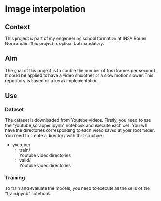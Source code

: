 # Image interpolation

## Context
This project is part of my engeneering school formation at INSA Rouen Normandie.
This project is optioal but mandatory.
## Aim
The goal of this project is to double the number of fps (frames per second). It could be applied to have a video smoother or a slow motion slower.
This repository is based on a keras implementation.

## Use
### Dataset
The dataset is downloaded from Youtube videos. Firstly, you need to use the "youtube_scrapper.ipynb" notebook and execute each cell.
You will have the directories corresponding to each video saved at your root folder. 
You need to create a directory with that sructure :
* youtube/
    * train/</br>
    Youtube video directories
    * valid/</br>
    Youtube video directories
### Training
To train and evaluate the models, you need to execute all the cells of the "train.ipynb" notebook.